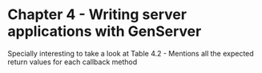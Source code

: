 # Chapter 4 - Writing server applications with GenServer

Specially interesting to take a look at Table 4.2 - Mentions all the expected return values for each callback method



